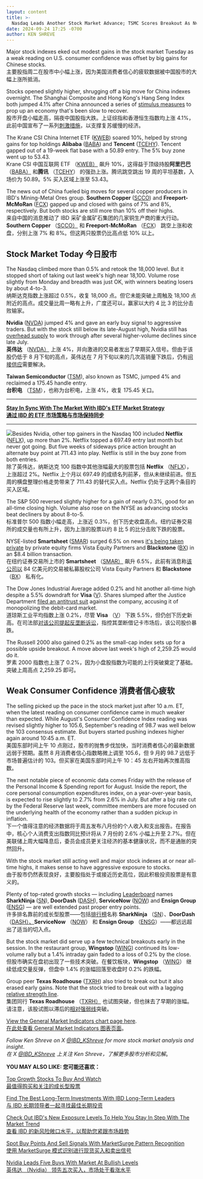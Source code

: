 ```yaml
---
layout: content
title: >-
  Nasdaq Leads Another Stock Market Advance; TSMC Scores Breakout As Nvidia Awakes From Slumber	纳斯达克领涨股市;台积电得分突破，英伟达从沉睡中醒来
date: 2024-09-24 17:25 -0700
author: KEN SHREVE
---
```






Major stock indexes eked out modest gains in the stock market Tuesday as a weak reading on U.S. consumer confidence was offset by big gains for Chinese stocks.  
主要股指周二在股市中小幅上涨，因为美国消费者信心的疲软数据被中国股市的大幅上涨所抵消。




Stocks opened slightly higher, shrugging off a big move for China indexes overnight. The Shanghai Composite and Hong Kong's Hang Seng Index both jumped 4.1% after China announced a series of [stimulus measures](https://www.investors.com/news/peoples-bank-china-stimulus-biggest-since-covid-alibaba-jd-nio-fcx-alb-cat/) to prop up an economy that's been slow to recover.  
股市开盘小幅走高，隔夜中国股指大跌。上证综指和香港恒生指数均上涨 4.1%，此前中国宣布了一系列[刺激措施](https://www.investors.com/news/peoples-bank-china-stimulus-biggest-since-covid-alibaba-jd-nio-fcx-alb-cat/)，以支撑复苏缓慢的经济。


The Krane CSI China Internet ETF ([KWEB](https://research.investors.com/quote.aspx?symbol=KWEB)) soared 10%, helped by strong gains for top holdings **Alibaba** ([BABA](https://research.investors.com/quote.aspx?symbol=BABA)) and **Tencent** ([TCEHY](https://research.investors.com/quote.aspx?symbol=TCEHY)). Tencent gapped out of a 19-week flat base with a 50.89 entry. The 5% buy zone went up to 53.43.  
Krane CSI 中国互联网 ETF （[KWEB）](https://research.investors.com/quote.aspx?symbol=KWEB) 飙升 10%，这得益于顶级持股**阿里巴巴** （[BABA）](https://research.investors.com/quote.aspx?symbol=BABA) 和**腾讯** （[TCEHY](https://research.investors.com/quote.aspx?symbol=TCEHY)） 的强劲上涨。腾讯跳空跳出 19 周的平坦基数，入场价为 50.89。5% 买入区域上涨至 53.43。


The news out of China fueled big moves for several copper producers in IBD's Mining-Metal Ores group. **Southern Copper** ([SCCO](https://research.investors.com/quote.aspx?symbol=SCCO)) and **Freeport-McMoRan** ([FCX](https://research.investors.com/quote.aspx?symbol=FCX)) gapped up and closed with gains of 7% and 8%, respectively. But both stocks are still more than 10% off their highs.  
来自中国的消息推动了 IBD 采矿金属矿石集团的几家铜生产商的重大行动。**Southern Copper** （[SCCO）](https://research.investors.com/quote.aspx?symbol=SCCO) 和 **Freeport-McMoRan** （[FCX](https://research.investors.com/quote.aspx?symbol=FCX)） 跳空上涨和收盘，分别上涨 7% 和 8%。但这两只股票仍比高点低 10% 以上。


Stock Market Today 今日股市
-----------------------


The Nasdaq climbed more than 0.5% and retook the 18,000 level. But it stopped short of taking out last week's high near 18,100. Volume rose slightly from Monday and breadth was just OK, with winners beating losers by about 4-to-3.  
纳斯达克指数上涨超过 0.5%，收复 18,000 点。但它未能突破上周触及 18,100 点附近的高点。成交量比周一略有上升，广度还可以，赢家以大约 4 比 3 的比分击败输家。


**Nvidia** ([NVDA](https://research.investors.com/quote.aspx?symbol=NVDA)) jumped 4% and gave an early buy signal to aggressive traders. But with the stock still below its late-August high, Nvidia still has [overhead supply](https://www.investors.com/ibd-videos/videos/david-ryan-how-to-spot-and-understand-overhead-supply) to work through after several higher-volume declines since late July.  
**英伟达** （[NVDA）](https://research.investors.com/quote.aspx?symbol=NVDA) 上涨 4%，并向激进的交易者发出了早期买入信号。但由于该股仍低于 8 月下旬的高点，英伟达在 7 月下旬以来的几次高销量下跌后，仍有[间接供应](https://www.investors.com/ibd-videos/videos/david-ryan-how-to-spot-and-understand-overhead-supply)需要解决。


**Taiwan Semiconductor** ([TSM](https://research.investors.com/quote.aspx?symbol=TSM)), also known as TSMC, jumped 4% and reclaimed a 175.45 handle entry.  
**台积电** （[TSM](https://research.investors.com/quote.aspx?symbol=TSM)），也称为台积电，上涨 4%，收复 175.45 关口。




---


**[Stay In Sync With The Market With IBD's ETF Market Strategy  
通过 IBD 的 ETF 市场策略与市场保持同步](https://www.investors.com/market-trend/ibds-etf-market-strategy/ibds-etf-market-strategy/)**




---


![](https://www.investors.com/wp-content/uploads/2024/09/MP092424--227x300.jpg)Besides Nvidia, other top gainers in the Nasdaq 100 included **Netflix** ([NFLX](https://research.investors.com/quote.aspx?symbol=NFLX)), up more than 2%. Netflix topped a 697.49 entry last month but never got going. But five weeks of sideways price action brought an alternate buy point at 711.43 into play. Netflix is still in the buy zone from both entries.  
除了英伟达，纳斯达克 100 指数中其他涨幅最大的股票包括 **Netflix** （[NFLX](https://research.investors.com/quote.aspx?symbol=NFLX)），上涨超过 2%。Netflix 上个月以 697.49 的成绩名列前茅，但从未继续前进。但五周的横盘整理价格走势带来了 711.43 的替代买入点。Netflix 仍处于这两个条目的买入区域。


The S&P 500 reversed slightly higher for a gain of nearly 0.3%, good for an all-time closing high. Volume also rose on the NYSE as advancing stocks beat decliners by about 8-to-5.  
标准普尔 500 指数小幅走高，上涨近 0.3%，创下历史收盘高点。纽约证券交易所的成交量也有所上升，因为上涨的股票以约 8 比 5 的比分击败下跌的股票。


NYSE-listed **Smartsheet** ([SMAR](https://research.investors.com/quote.aspx?symbol=SMAR)) surged 6.5% on news [it's being taken private](https://www.investors.com/news/technology/smartsheet-stock-blackstone-vista-equity-acquire-software-maker/) by private equity firms Vista Equity Partners and **Blackstone** ([BX](https://research.investors.com/quote.aspx?symbol=BX)) in an $8.4 billion transaction.  
在纽约证券交易所上市的 **Smartsheet** （[SMAR）](https://research.investors.com/quote.aspx?symbol=SMAR) 飙升 6.5%，此前有消息称[该公司以](https://www.investors.com/news/technology/smartsheet-stock-blackstone-vista-equity-acquire-software-maker/) 84 亿美元的交易被私募股权公司 Vista Equity Partners 和 **Blackstone** （[BX](https://research.investors.com/quote.aspx?symbol=BX)） 私有化。


The Dow Jones Industrial Average added 0.2% and hit another all-time high despite a 5.5% downdraft for **Visa** ([V](https://research.investors.com/quote.aspx?symbol=V)). Shares slumped after the Justice Department [filed an antitrust suit](https://www.investors.com/news/visa-stock-antitrust-doj-debit-card-credit-card-chargeoffs/) against the company, accusing it of monopolizing the debit-card market.  
道琼斯工业平均指数上涨 0.2%，尽管 **Visa** （[V](https://research.investors.com/quote.aspx?symbol=V)） 下跌 5.5%，但仍创下历史新高。在司法部[对该公司提起反垄断诉讼](https://www.investors.com/news/visa-stock-antitrust-doj-debit-card-credit-card-chargeoffs/)，指控其垄断借记卡市场后，该公司股价暴跌。


The Russell 2000 also gained 0.2% as the small-cap index sets up for a possible upside breakout. A move above last week's high of 2,259.25 would do it.  
罗素 2000 指数也上涨了 0.2%，因为小盘股指数为可能的上行突破奠定了基础。突破上周高点 2,259.25 即可。


Weak Consumer Confidence 消费者信心疲软
--------------------------------


The selling picked up the pace in the stock market just after 10 a.m. ET, when the latest reading on consumer confidence came in much weaker than expected. While August's Consumer Confidence Index reading was revised slightly higher to 105.6, September's reading of 98.7 was well below the 103 consensus estimate. But buyers started pushing indexes higher again around 10:45 a.m. ET.  
美国东部时间上午 10 点刚过，股市的抛售步伐加快，当时消费者信心的最新数据远弱于预期。虽然 8 月消费者信心指数略微上调至 105.6，但 9 月的 98.7 远低于市场普遍估计的 103。但买家在美国东部时间上午 10：45 左右开始再次推高指数。


The next notable piece of economic data comes Friday with the release of the Personal Income & Spending report for August. Inside the report, the core personal consumption expenditures index, on a year-over-year basis, is expected to rise slightly to 2.7% from 2.6% in July. But after a big rate cut by the Federal Reserve last week, committee members are more focused on the underlying health of the economy rather than a sudden pickup in inflation.  
下一个值得注意的经济数据将于周五发布八月份的个人收入和支出报告。在报告中，核心个人消费支出指数同比预计将从 7 月份的 2.6% 小幅上升至 2.7%。但在美联储上周大幅降息后，委员会成员更关注经济的基本健康状况，而不是通胀的突然回升。


With the stock market still acting well and major stock indexes at or near all-time highs, it makes sense to have aggressive exposure to stocks.  
由于股市仍然表现良好，主要股指处于或接近历史高位，因此积极投资股票是有意义的。


Plenty of top-rated growth stocks — including [Leaderboard](https://leaderboard.investors.com) names **SharkNinja** ([SN](https://research.investors.com/quote.aspx?symbol=SN)), **DoorDash** ([DASH](https://research.investors.com/quote.aspx?symbol=DASH)), **ServiceNow** ([NOW](https://research.investors.com/quote.aspx?symbol=NOW)) and **Ensign Group** ([ENSG](https://research.investors.com/quote.aspx?symbol=ENSG)) — are well extended past proper entry points.  
许多排名靠前的成长型股票——包括[排行榜](https://leaderboard.investors.com)名称 **SharkNinja** （[SN](https://research.investors.com/quote.aspx?symbol=SN)）、**DoorDash** （[DASH）、](https://research.investors.com/quote.aspx?symbol=DASH)**ServiceNow** （[NOW](https://research.investors.com/quote.aspx?symbol=NOW)） 和 **Ensign Group** （[ENSG](https://research.investors.com/quote.aspx?symbol=ENSG)）——都远远超出了适当的切入点。


But the stock market did serve up a few technical breakouts early in the session. In the restaurant group, **Wingstop** ([WING](https://research.investors.com/quote.aspx?symbol=WING)) continued its low-volume rally but a 1.4% intraday gain faded to a loss of 0.2% by the close.  
但股市确实在盘初出现了一些技术突破。在餐饮板块，**Wingstop** （[WING](https://research.investors.com/quote.aspx?symbol=WING)） 继续低成交量反弹，但盘中 1.4% 的涨幅回落至收盘时 0.2% 的跌幅。


Group peer **Texas Roadhouse** ([TXRH](https://research.investors.com/quote.aspx?symbol=TXRH)) also tried to break out but it also erased early gains. Note that the stock tried to break out with a lagging [relative strength line](https://www.investors.com/how-to-invest/investors-corner/growth-stocks-breakout-specialty-tool-relative-strength-line/).  
集团同行 **Texas Roadhouse** （[TXRH）](https://research.investors.com/quote.aspx?symbol=TXRH) 也试图突破，但也抹去了早期的涨幅。请注意，该股试图以滞后的[相对强弱线](https://www.investors.com/how-to-invest/investors-corner/growth-stocks-breakout-specialty-tool-relative-strength-line/)突破。


[View the General Market Indicators chart page here](https://www.investors.com/wp-content/uploads/2024/09/DailyGMI_092424.pdf).  
[在此处查看 General Market Indicators 图表页面](https://www.investors.com/wp-content/uploads/2024/09/DailyGMI_092424.pdf)。


*Follow Ken Shreve on X [@IBD\_KShreve](https://www.x.com/IBD_KShreve) for more stock market analysis and insight*.  
*在 X [@IBD\_KShreve](https://www.x.com/IBD_KShreve) 上关注 Ken Shreve，了解更多股市分析和见解*。


**YOU MAY ALSO LIKE: 您可能还喜欢：**


[Top Growth Stocks To Buy And Watch  
最值得购买和关注的成长型股票](https://www.investors.com/stock-lists/stocks-to-watch-top-rated-ipos-big-caps-and-growth-stocks/)


[Find The Best Long-Term Investments With IBD Long-Term Leaders  
与 IBD 长期领导者一起寻找最佳长期投资](https://www.investors.com/research/ibd-long-term-leaders-screen)


[Check Out IBD's New Exposure Levels To Help You Stay In Step With The Market Trend  
查看 IBD 的新风险敞口水平，以帮助您紧跟市场趋势](https://www.investors.com/how-to-invest/investors-corner/risk-management-in-the-stock-market-how-much-money-to-invest-now/)


[Spot Buy Points And Sell Signals With MarketSurge Pattern Recognition  
使用 MarketSurge 模式识别进行现货买入和卖出信号](https://get.investors.com/marketsurge/?src=apa1bq)


[Nvidia Leads Five Buys With Market At Bullish Levels  
英伟达 （Nvidia） 领先五次买入，市场处于看涨水平](https://www.investors.com/market-trend/stock-market-today/dow-jones-futures-nvidia-tesla-rival-jump-buy-areas-bullishlevels/)




